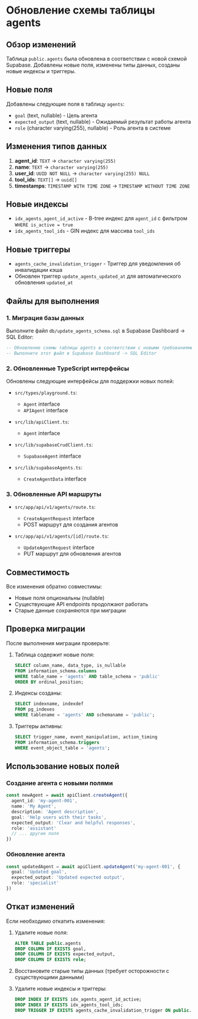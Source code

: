 # Обновление схемы таблицы agents

## Обзор изменений

Таблица `public.agents` была обновлена в соответствии с новой схемой Supabase. Добавлены новые поля, изменены типы данных, созданы новые индексы и триггеры.

## Новые поля

Добавлены следующие поля в таблицу `agents`:

- `goal` (text, nullable) - Цель агента
- `expected_output` (text, nullable) - Ожидаемый результат работы агента
- `role` (character varying(255), nullable) - Роль агента в системе

## Изменения типов данных

1. **agent_id**: `TEXT` → `character varying(255)`
2. **name**: `TEXT` → `character varying(255)`
3. **user_id**: `UUID NOT NULL` → `character varying(255) NULL`
4. **tool_ids**: `TEXT[]` → `uuid[]`
5. **timestamps**: `TIMESTAMP WITH TIME ZONE` → `TIMESTAMP WITHOUT TIME ZONE`

## Новые индексы

- `idx_agents_agent_id_active` - B-tree индекс для `agent_id` с фильтром `WHERE is_active = true`
- `idx_agents_tool_ids` - GIN индекс для массива `tool_ids`

## Новые триггеры

- `agents_cache_invalidation_trigger` - Триггер для уведомления об инвалидации кэша
- Обновлен триггер `update_agents_updated_at` для автоматического обновления `updated_at`

## Файлы для выполнения

### 1. Миграция базы данных

Выполните файл `db/update_agents_schema.sql` в Supabase Dashboard -> SQL Editor:

```sql
-- Обновление схемы таблицы agents в соответствии с новыми требованиями
-- Выполните этот файл в Supabase Dashboard -> SQL Editor
```

### 2. Обновленные TypeScript интерфейсы

Обновлены следующие интерфейсы для поддержки новых полей:

- `src/types/playground.ts`:

  - `Agent` interface
  - `APIAgent` interface

- `src/lib/apiClient.ts`:

  - `Agent` interface

- `src/lib/supabaseCrudClient.ts`:

  - `SupabaseAgent` interface

- `src/lib/supabaseAgents.ts`:
  - `CreateAgentData` interface

### 3. Обновленные API маршруты

- `src/app/api/v1/agents/route.ts`:

  - `CreateAgentRequest` interface
  - POST маршрут для создания агентов

- `src/app/api/v1/agents/[id]/route.ts`:
  - `UpdateAgentRequest` interface
  - PUT маршрут для обновления агентов

## Совместимость

Все изменения обратно совместимы:

- Новые поля опциональны (nullable)
- Существующие API endpoints продолжают работать
- Старые данные сохраняются при миграции

## Проверка миграции

После выполнения миграции проверьте:

1. Таблица содержит новые поля:

   ```sql
   SELECT column_name, data_type, is_nullable
   FROM information_schema.columns
   WHERE table_name = 'agents' AND table_schema = 'public'
   ORDER BY ordinal_position;
   ```

2. Индексы созданы:

   ```sql
   SELECT indexname, indexdef
   FROM pg_indexes
   WHERE tablename = 'agents' AND schemaname = 'public';
   ```

3. Триггеры активны:
   ```sql
   SELECT trigger_name, event_manipulation, action_timing
   FROM information_schema.triggers
   WHERE event_object_table = 'agents';
   ```

## Использование новых полей

### Создание агента с новыми полями

```typescript
const newAgent = await apiClient.createAgent({
  agent_id: 'my-agent-001',
  name: 'My Agent',
  description: 'Agent description',
  goal: 'Help users with their tasks',
  expected_output: 'Clear and helpful responses',
  role: 'assistant'
  // ... другие поля
})
```

### Обновление агента

```typescript
const updatedAgent = await apiClient.updateAgent('my-agent-001', {
  goal: 'Updated goal',
  expected_output: 'Updated expected output',
  role: 'specialist'
})
```

## Откат изменений

Если необходимо откатить изменения:

1. Удалите новые поля:

   ```sql
   ALTER TABLE public.agents
   DROP COLUMN IF EXISTS goal,
   DROP COLUMN IF EXISTS expected_output,
   DROP COLUMN IF EXISTS role;
   ```

2. Восстановите старые типы данных (требует осторожности с существующими данными)

3. Удалите новые индексы и триггеры:
   ```sql
   DROP INDEX IF EXISTS idx_agents_agent_id_active;
   DROP INDEX IF EXISTS idx_agents_tool_ids;
   DROP TRIGGER IF EXISTS agents_cache_invalidation_trigger ON public.agents;
   ```
